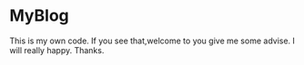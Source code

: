 # MyBlog
This is my own code.
If you see that,welcome to you give me some advise.
I will really happy.
Thanks.
